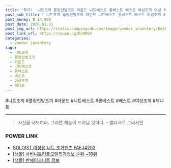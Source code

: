 ```yaml
--- 
title: "특가!  니트조끼 플링언발조끼 라운드 니트베스트 롱베스트 베스트 여성조끼 여성 제니트 ..." 
post_sub_title: " 니트조끼 플링언발조끼 라운드 니트베스트 롱베스트 베스트 여성조끼 여성 제니트 언발 루즈핏 봄" 
post_money: ₩ 14,900 
post_date: 2020.01.31 
post_img_url: https://static.coupangcdn.com/image/vendor_inventory/bd28/56f54964af4a52a47ccdd7e634cf9f8522f6e5fee13683c3d5beaa6766d6.jpg 
post_link_url: https://coupa.ng/bnONVm 
categories: 
  - vendor_inventory 
tags: 
  - 니트조끼 
  - 플링언발조끼 
  - 라운드 
  - 니트베스트 
  - 롱베스트 
  - 베스트 
  - 여성조끼 
  - 제니트 
--- 
```

  #니트조끼 #플링언발조끼 #라운드 #니트베스트 #롱베스트 #베스트 #여성조끼 #제니트 
<hr> 

> 자신을 내보여라. 그러면 재능이 드러날 것이다. – 발타사르 그라시안 


### POWER LINK

* <a href="https://blog.naver.com/fasyy4321/221784141189" target="_blank">SOLOIST 여성용 니트 조거팬츠 FAEJ4202</a>
* <a href="https://blog.naver.com/sakai111/221774474417" target="_blank"> [생활] 사비니트러플오일특가정보 순위 ~18위</a>
* <a href="https://blog.naver.com/santokki14/221768703118" target="_blank"> [생활] 반에이크니트 정보 </a>
